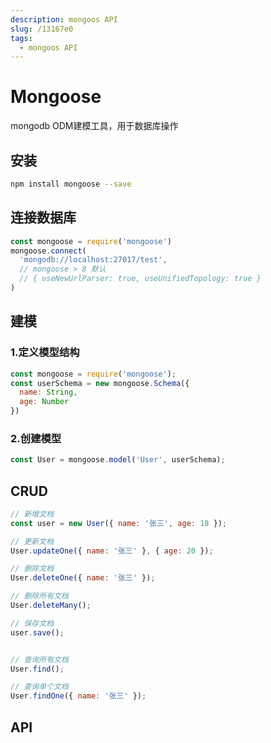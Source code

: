 ```yaml
---
description: mongoos API
slug: /13167e0
tags: 
  - mongoos API
---
```

# Mongoose

mongodb ODM建模工具，用于数据库操作

## 安装

```bash
npm install mongoose --save
```

## 连接数据库

```javascript
const mongoose = require('mongoose')
mongoose.connect(
  'mongodb://localhost:27017/test', 
  // mongoose > 8 默认
  // { useNewUrlParser: true, useUnifiedTopology: true }
)
```

## 建模

### 1.定义模型结构

```javascript
const mongoose = require('mongoose');
const userSchema = new mongoose.Schema({
  name: String,
  age: Number
})
```

### 2.创建模型

```javascript
const User = mongoose.model('User', userSchema);
```

## CRUD

```javascript
// 新增文档
const user = new User({ name: '张三', age: 18 });

// 更新文档
User.updateOne({ name: '张三' }, { age: 20 });

// 删除文档
User.deleteOne({ name: '张三' });

// 删除所有文档
User.deleteMany();

// 保存文档
user.save();


// 查询所有文档
User.find();

// 查询单个文档
User.findOne({ name: '张三' });
```

## API
